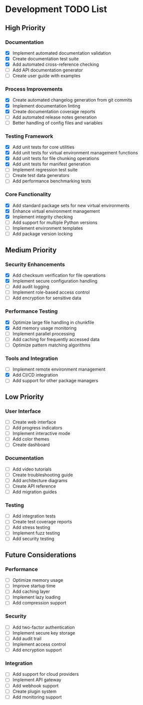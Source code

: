 # Development TODO List

## High Priority

### Documentation
- [x] Implement automated documentation validation
- [x] Create documentation test suite
- [x] Add automated cross-reference checking
- [ ] Add API documentation generator
- [ ] Create user guide with examples

### Process Improvements
- [x] Create automated changelog generation from git commits
- [x] Implement documentation linting
- [x] Create documentation coverage reports
- [ ] Add automated release notes generation
- [ ] Better handling of config files and variables

### Testing Framework
- [x] Add unit tests for core utilities
- [x] Add unit tests for virtual environment management functions
- [x] Add unit tests for file chunking operations
- [x] Add unit tests for manifest generation
- [ ] Implement regression test suite
- [ ] Create test data generators
- [ ] Add performance benchmarking tests

### Core Functionality
- [x] Add standard package sets for new virtual environments
- [x] Enhance virtual environment management
- [x] Implement integrity checking
- [ ] Add support for multiple Python versions
- [ ] Implement environment templates
- [ ] Add package version locking

## Medium Priority

### Security Enhancements
- [x] Add checksum verification for file operations
- [x] Implement secure configuration handling
- [ ] Add audit logging
- [ ] Implement role-based access control
- [ ] Add encryption for sensitive data

### Performance Testing
- [x] Optimize large file handling in chunkfile
- [x] Add memory usage monitoring
- [ ] Implement parallel processing
- [ ] Add caching for frequently accessed data
- [ ] Optimize pattern matching algorithms

### Tools and Integration
- [ ] Implement remote environment management
- [x] Add CI/CD integration
- [ ] Add support for other package managers

## Low Priority

### User Interface
- [ ] Create web interface
- [ ] Add progress indicators
- [ ] Implement interactive mode
- [ ] Add color themes
- [ ] Create dashboard

### Documentation
- [ ] Add video tutorials
- [ ] Create troubleshooting guide
- [ ] Add architecture diagrams
- [ ] Create API reference
- [ ] Add migration guides

### Testing
- [ ] Add integration tests
- [ ] Create test coverage reports
- [ ] Add stress testing
- [ ] Implement fuzz testing
- [ ] Add security testing

## Future Considerations

### Performance
- [ ] Optimize memory usage
- [ ] Improve startup time
- [ ] Add caching layer
- [ ] Implement lazy loading
- [ ] Add compression support

### Security
- [ ] Add two-factor authentication
- [ ] Implement secure key storage
- [ ] Add audit trail
- [ ] Implement access control
- [ ] Add encryption support

### Integration
- [ ] Add support for cloud providers
- [ ] Implement API gateway
- [ ] Add webhook support
- [ ] Create plugin system
- [ ] Add monitoring support 
